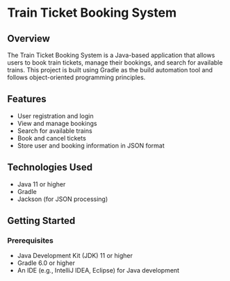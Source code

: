 # Train Ticket Booking System

## Overview

The Train Ticket Booking System is a Java-based application that allows users to book train tickets, manage their bookings, and search for available trains. This project is built using Gradle as the build automation tool and follows object-oriented programming principles.

## Features

- User registration and login
- View and manage bookings
- Search for available trains
- Book and cancel tickets
- Store user and booking information in JSON format

## Technologies Used

- Java 11 or higher
- Gradle
- Jackson (for JSON processing)

## Getting Started

### Prerequisites

- Java Development Kit (JDK) 11 or higher
- Gradle 6.0 or higher
- An IDE (e.g., IntelliJ IDEA, Eclipse) for Java development



